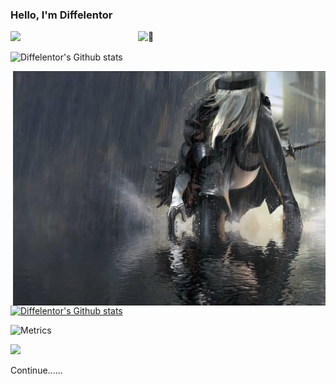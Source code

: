 ### Hello, I'm Diffelentor

<img align="right" width="300" alt="🦑" src="https://count.getloli.com/get/@:Diffelentor?theme=moebooru-h">

![](https://visitor-badge.glitch.me/badge?page_id=Diffelentor.readme)

![Diffelentor's Github stats](https://github-readme-stats.vercel.app/api?username=Diffelentor&show_icons=true)


<img align="right" width="500" src="https://github.com/Diffelentor/Diffelentor/blob/main/source/tfgdhg%20-%20%E5%89%AF%E6%9C%AC.mp4.00_00_00_00.%E9%9D%99%E6%AD%A2003.png">

[![Diffelentor's Github stats](https://github-readme-stats.vercel.app/api/top-langs/?username=Diffelentor&layout=compact)](https://github.com/Diffelentor/github-readme-stats)



![Metrics](https://metrics.lecoq.io/Diffelentor?template=classic&config.timezone=Asia%2FShanghai)



[![](https://user-images.githubusercontent.com/22963968/130322172-4e4996cd-eb3d-4013-9fc2-47e573413310.png)](#)

Continue......

